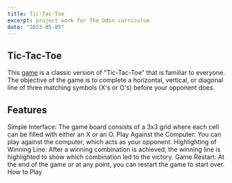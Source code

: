 ```yaml
---
title: Tic-Tac-Toe
excerpt: project work for The Odin curriculum
date: "2023-05-05"
---
```


## Tic-Tac-Toe

This [game](https://bogdanblare.github.io/Tic-Tac-Toe/) is a classic version of "Tic-Tac-Toe" that is familiar to everyone. The objective of the game is to complete a horizontal, vertical, or diagonal line of three matching symbols (X's or O's) before your opponent does.

## Features

Simple Interface: The game board consists of a 3x3 grid where each cell can be filled with either an X or an O.
Play Against the Computer: You can play against the computer, which acts as your opponent.
Highlighting of Winning Line: After a winning combination is achieved, the winning line is highlighted to show which combination led to the victory.
Game Restart: At the end of the game or at any point, you can restart the game to start over.
How to Play
